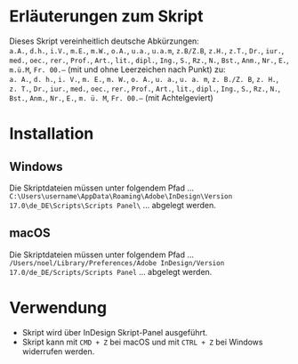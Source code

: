 # Erläuterungen zum Skript
Dieses Skript vereinheitlich deutsche Abkürzungen:<br />
`a.A.`, `d.h.`, `i.V.`, `m.E.`, `m.W.`, `o.A.`, `u.a.`, `u.a.m`, `z.B/Z.B`, `z.H.`, `z.T.`, `Dr.`, `iur.`, `med.`, `oec.`, `rer.`, `Prof.`, `Art.`, `lit.`, `dipl.`, `Ing.`, `S.`, `Rz.`, `N.`, `Bst.`, `Anm.`, `Nr.`, `E.`, `m.ü.M`, `Fr. 00.–` (mit und ohne Leerzeichen nach Punkt) zu:<br />
`a. A.`, `d. h.`, `i. V.`, `m. E.`, `m. W.`, `o. A.`, `u. a.`, `u. a. m`, `z. B./Z. B`, `z. H.`, `z. T.`, `Dr.`, `iur.`, `med.`, `oec.`, `rer.`, `Prof.`, `Art.`, `lit.`, `dipl.`, `Ing.`, `S.`, `Rz.`, `N.`, `Bst.`, `Anm.`, `Nr.`, `E.`, `m. ü. M`, `Fr. 00.–` (mit Achtelgeviert)

# Installation
## Windows
Die Skriptdateien müssen unter folgendem Pfad … `C:\Users\username\AppData\Roaming\Adobe\InDesign\Version 17.0\de_DE\Scripts\Scripts Panel\` … abgelegt werden.

## macOS
Die Skriptdateien müssen unter folgendem Pfad … `/Users/noel/Library/Preferences/Adobe InDesign/Version 17.0/de_DE/Scripts/Scripts Panel` … abgelegt werden.

# Verwendung
* Skript wird über InDesign Skript-Panel ausgeführt.
* Skript kann mit `CMD + Z` bei macOS und mit `CTRL + Z` bei Windows widerrufen werden.
